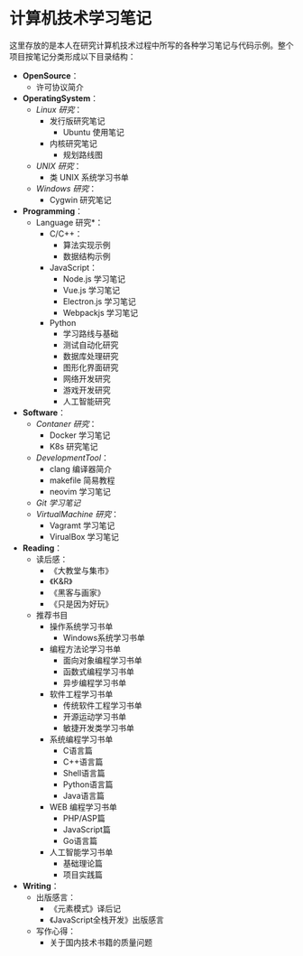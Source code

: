 # 计算机技术学习笔记

这里存放的是本人在研究计算机技术过程中所写的各种学习笔记与代码示例。整个项目按笔记分类形成以下目录结构：

- **OpenSource**：
  - 许可协议简介
- **OperatingSystem**：
  - *Linux 研究*：
    - 发行版研究笔记
      - Ubuntu 使用笔记
    - 内核研究笔记
      - 规划路线图
  - *UNIX 研究*：
    - 类 UNIX 系统学习书单
  - *Windows 研究*：
    - Cygwin 研究笔记
- **Programming**：
  - Language 研究*：
    - C/C++：
      - 算法实现示例
      - 数据结构示例
    - JavaScript：
      - Node.js 学习笔记
      - Vue.js 学习笔记
      - Electron.js 学习笔记
      - Webpackjs 学习笔记
    - Python
      - 学习路线与基础
      - 测试自动化研究
      - 数据库处理研究
      - 图形化界面研究
      - 网络开发研究
      - 游戏开发研究
      - 人工智能研究
- **Software**：
  - *Contaner 研究*：
    - Docker 学习笔记
    - K8s 研究笔记
  - *DevelopmentTool*：
    - clang 编译器简介
    - makefile 简易教程
    - neovim 学习笔记
  - *Git 学习笔记*
  - *VirtualMachine 研究*：
    - Vagramt 学习笔记
    - VirualBox 学习笔记
- **Reading**：
  - 读后感：
    - 《大教堂与集市》
    - 《K&R》
    - 《黑客与画家》
    - 《只是因为好玩》
  - 推荐书目
    - 操作系统学习书单
      - Windows系统学习书单
    - 编程方法论学习书单
      - 面向对象编程学习书单
      - 函数式编程学习书单
      - 异步编程学习书单
    - 软件工程学习书单
      - 传统软件工程学习书单
      - 开源运动学习书单
      - 敏捷开发类学习书单
    - 系统编程学习书单
      - C语言篇
      - C++语言篇
      - Shell语言篇
      - Python语言篇
      - Java语言篇
    - WEB 编程学习书单
      - PHP/ASP篇
      - JavaScript篇
      - Go语言篇
    - 人工智能学习书单
      - 基础理论篇
      - 项目实践篇
- **Writing**：
  - 出版感言：
    - 《元素模式》译后记
    - 《JavaScript全栈开发》出版感言
  - 写作心得：
    - 关于国内技术书籍的质量问题
